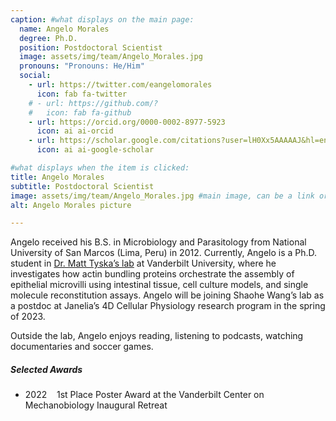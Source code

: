 ```yaml
---
caption: #what displays on the main page:
  name: Angelo Morales
  degree: Ph.D.
  position: Postdoctoral Scientist
  image: assets/img/team/Angelo_Morales.jpg
  pronouns: "Pronouns: He/Him"
  social:
    - url: https://twitter.com/eangelomorales
      icon: fab fa-twitter
    # - url: https://github.com/?
    #   icon: fab fa-github
    - url: https://orcid.org/0000-0002-8977-5923
      icon: ai ai-orcid
    - url: https://scholar.google.com/citations?user=lH0Xx5AAAAAJ&hl=en
      icon: ai ai-google-scholar

#what displays when the item is clicked:
title: Angelo Morales
subtitle: Postdoctoral Scientist
image: assets/img/team/Angelo_Morales.jpg #main image, can be a link or a file in assets/img/portfolio
alt: Angelo Morales picture

---
```


Angelo received his B.S. in Microbiology and Parasitology from National University of San Marcos (Lima, Peru) in 2012. Currently, Angelo is a Ph.D. student in <a href="https://lab.vanderbilt.edu/tyska-lab/" target="_blank">Dr. Matt Tyska’s lab</a> at Vanderbilt University, where he investigates how actin bundling proteins orchestrate the assembly of epithelial microvilli using intestinal tissue, cell culture models, and single molecule reconstitution assays. Angelo will be joining Shaohe Wang’s lab as a postdoc at Janelia’s 4D Cellular Physiology research program in the spring of 2023.

Outside the lab, Angelo enjoys reading, listening to podcasts, watching documentaries and soccer games.

##### Selected Awards

- 2022&nbsp;&nbsp;&nbsp;&nbsp;1st Place Poster Award at the Vanderbilt Center on Mechanobiology Inaugural Retreat
